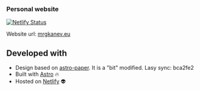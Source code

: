 ### Personal website

[![Netlify Status](https://api.netlify.com/api/v1/badges/bfb4257b-5066-4414-8421-350a19a579b8/deploy-status)](https://app.netlify.com/sites/mrgkanev/deploys)

Website url: [mrgkanev.eu](https://mrgkanev.eu)

## Developed with

- Design based on [astro-paper](https://github.com/satnaing/astro-paper). It is a "bit" modified. Lasy sync: bca2fe2
- Built with [Astro](https://astro.build/) 🔥
- Hosted on [Netlify](https://www.netlify.com/) 👽
